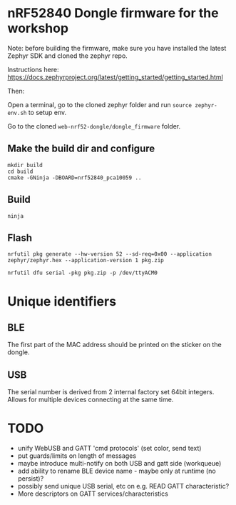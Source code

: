 # nRF52840 Dongle firmware for the workshop

Note: before building the firmware, make sure you have installed the latest Zephyr SDK and cloned the zephyr repo.

Instructions here: https://docs.zephyrproject.org/latest/getting_started/getting_started.html

Then:

Open a terminal, go to the cloned zephyr folder and run ```source zephyr-env.sh``` to setup env.

Go to the cloned ```web-nrf52-dongle/dongle_firmware``` folder.

## Make the build dir and configure
```
mkdir build
cd build
cmake -GNinja -DBOARD=nrf52840_pca10059 ..
```

## Build
```
ninja
```

## Flash
```
nrfutil pkg generate --hw-version 52 --sd-req=0x00 --application zephyr/zephyr.hex --application-version 1 pkg.zip

nrfutil dfu serial -pkg pkg.zip -p /dev/ttyACM0
```

# Unique identifiers

## BLE
The first part of the MAC address should be printed on the sticker on the dongle.

## USB
The serial number is derived from 2 internal factory set 64bit integers. Allows for multiple devices connecting at the same time.

# TODO

* unify WebUSB and GATT 'cmd protocols' (set color, send text)
* put guards/limits on length of messages
* maybe introduce multi-notify on both USB and gatt side (workqueue)
* add ability to rename BLE device name - maybe only at runtime (no persist)?
* possibly send unique USB serial, etc on e.g. READ GATT characteristic?
* More descriptors on GATT services/characteristics

